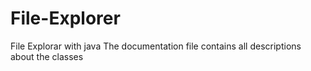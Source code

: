 # File-Explorer
File Explorar with java 
The documentation file contains all descriptions about the classes
